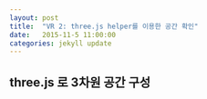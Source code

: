 ```yaml
---
layout: post
title:  "VR 2: three.js helper를 이용한 공간 확인"
date:   2015-11-5 11:00:00
categories: jekyll update
---
```


## three.js 로 3차원 공간 구성

